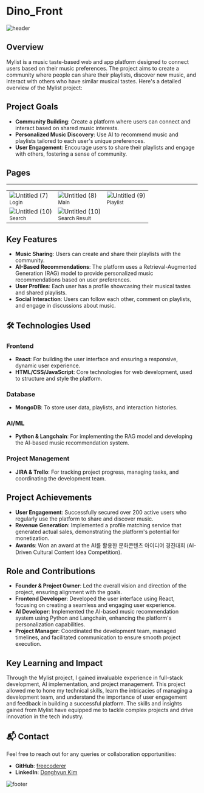 # Dino_Front

![header](https://capsule-render.vercel.app/api?type=waving&color=D9BF77&text=Dino_Front&height=100&fontSize=40&fontColor=ffffff)

## Overview
Mylist is a music taste-based web and app platform designed to connect users based on their music preferences. The project aims to create a community where people can share their playlists, discover new music, and interact with others who have similar musical tastes. Here's a detailed overview of the Mylist project:

## Project Goals
- **Community Building**: Create a platform where users can connect and interact based on shared music interests.
- **Personalized Music Discovery**: Use AI to recommend music and playlists tailored to each user's unique preferences.
- **User Engagement**: Encourage users to share their playlists and engage with others, fostering a sense of community.

## Pages

---

<table>
  <tr>
    <td>
      <img src="https://github.com/CUK-CRUSH/Dino_Front/assets/91381230/fcec8503-ce85-4f4e-94a7-208c3cff2bf5" alt="Untitled (7)">
      <br>
      <sub>Login</sub>
    </td>
    <td>
      <img src="https://github.com/CUK-CRUSH/Dino_Front/assets/91381230/1592ae80-5420-4c84-8505-2ea98238cc27" alt="Untitled (8)">
      <br>
      <sub>Main</sub>
    </td>
    <td>
      <img src="https://github.com/CUK-CRUSH/Dino_Front/assets/91381230/75901a3e-a8eb-4421-a260-93605f140566" alt="Untitled (9)">
      <br>
      <sub>Playlist</sub>
    </td>
  </tr>
    <tr>
    <td>
      <img src="https://github.com/CUK-CRUSH/Dino_Front/assets/91381230/b1567c79-a029-44d4-85ec-64bd52759396" alt="Untitled (10)">
      <br>
      <sub>Search</sub>
    </td>
        <td>
      <img src="https://github.com/CUK-CRUSH/Dino_Front/assets/91381230/411c8064-0e4c-407a-bade-078129b621f2" alt="Untitled (10)">
      <br>
      <sub>Search Result</sub>
    </td>
  </tr>
</table>

## Key Features
- **Music Sharing**: Users can create and share their playlists with the community.
- **AI-Based Recommendations**: The platform uses a Retrieval-Augmented Generation (RAG) model to provide personalized music recommendations based on user preferences.
- **User Profiles**: Each user has a profile showcasing their musical tastes and shared playlists.
- **Social Interaction**: Users can follow each other, comment on playlists, and engage in discussions about music.

## 🛠 Technologies Used
### Frontend
- **React**: For building the user interface and ensuring a responsive, dynamic user experience.
- **HTML/CSS/JavaScript**: Core technologies for web development, used to structure and style the platform.

### Database
- **MongoDB**: To store user data, playlists, and interaction histories.

### AI/ML
- **Python & Langchain**: For implementing the RAG model and developing the AI-based music recommendation system.

### Project Management
- **JIRA & Trello**: For tracking project progress, managing tasks, and coordinating the development team.

## Project Achievements
- **User Engagement**: Successfully secured over 200 active users who regularly use the platform to share and discover music.
- **Revenue Generation**: Implemented a profile matching service that generated actual sales, demonstrating the platform's potential for monetization.
- **Awards**: Won an award at the AI를 활용한 문화콘텐츠 아이디어 경진대회 (AI-Driven Cultural Content Idea Competition).

## Role and Contributions
- **Founder & Project Owner**: Led the overall vision and direction of the project, ensuring alignment with the goals.
- **Frontend Developer**: Developed the user interface using React, focusing on creating a seamless and engaging user experience.
- **AI Developer**: Implemented the AI-based music recommendation system using Python and Langchain, enhancing the platform's personalization capabilities.
- **Project Manager**: Coordinated the development team, managed timelines, and facilitated communication to ensure smooth project execution.

## Key Learning and Impact
Through the Mylist project, I gained invaluable experience in full-stack development, AI implementation, and project management. This project allowed me to hone my technical skills, learn the intricacies of managing a development team, and understand the importance of user engagement and feedback in building a successful platform. The skills and insights gained from Mylist have equipped me to tackle complex projects and drive innovation in the tech industry.

## 📬 Contact
Feel free to reach out for any queries or collaboration opportunities:
- **GitHub**: [freecoderer](https://github.com/freecoderer)
- **LinkedIn**: [Donghyun Kim](https://www.linkedin.com/in/kdh1999dev)

![footer](https://capsule-render.vercel.app/api?section=footer&type=waving&color=D9BF77)
